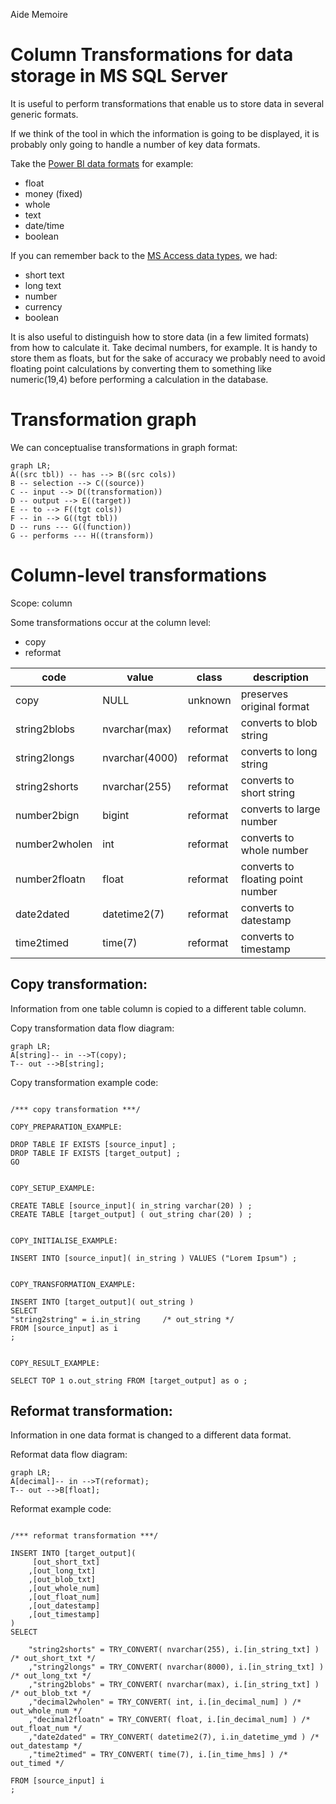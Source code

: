 Aide Memoire 

Column Transformations for data storage in MS SQL Server 
====================================================== 

It is useful to perform transformations that enable us to store data in several generic formats. 

If we think of the tool in which the information is going to be displayed, it is probably only going to handle a number of key data formats. 

Take the [Power BI data formats](https://learn.microsoft.com/en-us/power-bi/connect-data/desktop-data-types) for example: 
- float 
- money (fixed) 
- whole 
- text 
- date/time 
- boolean 

If you can remember back to the [MS Access data types](https://support.microsoft.com/en-us/office/data-types-for-access-desktop-databases-df2b83ba-cef6-436d-b679-3418f622e482), we had: 
- short text 
- long text 
- number 
- currency 
- boolean 


It is also useful to distinguish how to store data (in a few limited formats) from how to calculate it. 
Take decimal numbers, for example. It is handy to store them as floats, but for the sake of accuracy we probably need to avoid floating point calculations by converting them to something like numeric(19,4) before performing a calculation in the database. 

# Transformation graph 

We can conceptualise transformations in graph format: 

```mermaid 
graph LR; 
A((src tbl)) -- has --> B((src cols)) 
B -- selection --> C((source)) 
C -- input --> D((transformation)) 
D -- output --> E((target)) 
E -- to --> F((tgt cols)) 
F -- in --> G((tgt tbl))
D -- runs --- G((function))  
G -- performs --- H((transform))    
``` 

# Column-level transformations 

Scope: column  

Some transformations occur at the column level: 
- copy 
- reformat   

| code | value | class | description | 
| ---- | ----- | ----- | ----------- | 
| copy | NULL | unknown | preserves original format | 
| string2blobs | nvarchar(max) | reformat | converts to blob string | 
| string2longs | nvarchar(4000) | reformat | converts to long string | 
| string2shorts | nvarchar(255) | reformat | converts to short string | 
| number2bign | bigint | reformat | converts to large number | 
| number2wholen | int | reformat | converts to whole number | 
| number2floatn | float | reformat | converts to floating point number | 
| date2dated | datetime2(7) | reformat | converts to datestamp | 
| time2timed | time(7) | reformat | converts to timestamp | 



## Copy transformation: 
Information from one table column is copied to a different table column. 

Copy transformation data flow diagram: 

```mermaid 
graph LR; 
A[string]-- in -->T(copy); 
T-- out -->B[string];
``` 

Copy transformation example code:  

```tsql 

/*** copy transformation ***/ 

COPY_PREPARATION_EXAMPLE: 

DROP TABLE IF EXISTS [source_input] ; 
DROP TABLE IF EXISTS [target_output] ; 
GO 


COPY_SETUP_EXAMPLE: 

CREATE TABLE [source_input]( in_string varchar(20) ) ; 
CREATE TABLE [target_output] ( out_string char(20) ) ; 


COPY_INITIALISE_EXAMPLE: 

INSERT INTO [source_input]( in_string ) VALUES ("Lorem Ipsum") ; 


COPY_TRANSFORMATION_EXAMPLE: 

INSERT INTO [target_output]( out_string ) 
SELECT 
"string2string" = i.in_string     /* out_string */ 
FROM [source_input] as i 
; 


COPY_RESULT_EXAMPLE: 

SELECT TOP 1 o.out_string FROM [target_output] as o ; 

``` 

## Reformat transformation: 
Information in one data format is changed to a different data format. 

Reformat data flow diagram: 

```mermaid 
graph LR; 
A[decimal]-- in -->T(reformat); 
T-- out -->B[float];
``` 


Reformat example code: 

```tsql 

/*** reformat transformation ***/ 

INSERT INTO [target_output]( 
     [out_short_txt]
    ,[out_long_txt] 
    ,[out_blob_txt] 
    ,[out_whole_num] 
    ,[out_float_num] 
    ,[out_datestamp] 
    ,[out_timestamp]
) 
SELECT 

    "string2shorts" = TRY_CONVERT( nvarchar(255), i.[in_string_txt] ) /* out_short_txt */ 
    ,"string2longs" = TRY_CONVERT( nvarchar(8000), i.[in_string_txt] ) /* out_long_txt */ 
    ,"string2blobs" = TRY_CONVERT( nvarchar(max), i.[in_string_txt] ) /* out_blob_txt */ 
    ,"decimal2wholen" = TRY_CONVERT( int, i.[in_decimal_num] ) /* out_whole_num */ 
    ,"decimal2floatn" = TRY_CONVERT( float, i.[in_decimal_num] ) /* out_float_num */ 
    ,"date2dated" = TRY_CONVERT( datetime2(7), i.in_datetime_ymd ) /* out_datestamp */ 
    ,"time2timed" = TRY_CONVERT( time(7), i.[in_time_hms] ) /* out_timed */  

FROM [source_input] i 
; 

``` 

